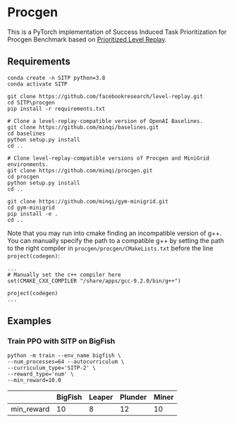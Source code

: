# Procgen

This is a PyTorch implementation of Success Induced Task Prioritization for Procgen Benchmark based on [Prioritized Level Replay](https://github.com/facebookresearch/level-replay).

## Requirements
```
conda create -n SITP python=3.8
conda activate SITP

git clone https://github.com/facebookresearch/level-replay.git
cd SITP\procgen
pip install -r requirements.txt

# Clone a level-replay-compatible version of OpenAI Baselines.
git clone https://github.com/minqi/baselines.git
cd baselines 
python setup.py install
cd ..

# Clone level-replay-compatible versions of Procgen and MiniGrid environments.
git clone https://github.com/minqi/procgen.git
cd procgen 
python setup.py install
cd ..

git clone https://github.com/minqi/gym-minigrid.git
cd gym-minigrid 
pip install -e .
cd ..
```

Note that you may run into cmake finding an incompatible version of g++. You can manually specify the path to a compatible g++ by setting the path to the right compiler in `procgen/procgen/CMakeLists.txt` before the line `project(codegen)`:
```
...
# Manually set the c++ compiler here
set(CMAKE_CXX_COMPILER "/share/apps/gcc-9.2.0/bin/g++")

project(codegen)
...
```

## Examples

### Train PPO with SITP on BigFish

```
python -m train --env_name bigfish \
--num_processes=64 --autocurriculum \
--curriculum_type='SITP-2' \
--reward_type='num' \
--min_reward=10.0
```

|  |  BigFish | Leaper | Plunder | Miner |
| --- | --- | --- | --- | --- |
|min_reward | 10 | 8 | 12 | 10 |